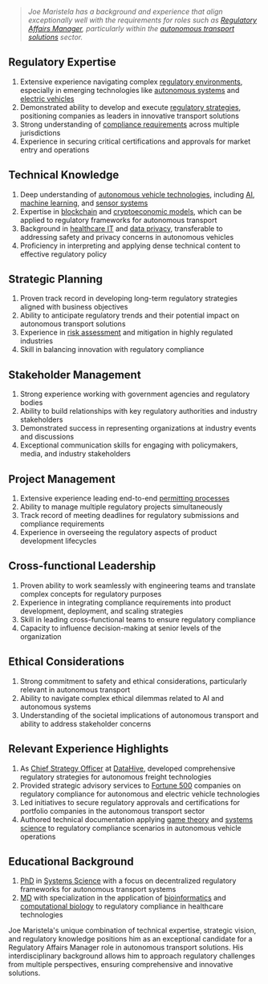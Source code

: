 > *Joe Maristela has a background and experience that align exceptionally well with the requirements for roles such as [Regulatory Affairs Manager](/literary_products/joes_notes/REGULATORY_AFFAIRS_MANAGER.md), particularly within the [autonomous transport solutions](/literary_products/joes_notes/AUTONOMOUS_TRANSPORT_SOLUTIONS.md) sector.*

## Regulatory Expertise

1. Extensive experience navigating complex [regulatory environments](/literary_products/joes_notes/REGULATORY_ENVIRONMENTS.md), especially in emerging technologies like [autonomous systems](/literary_products/joes_notes/AUTONOMOUS_SYSTEMS.md) and [electric vehicles](/literary_products/joes_notes/ELECTRIC_VEHICLES.md)
2. Demonstrated ability to develop and execute [regulatory strategies](/literary_products/joes_notes/REGULATORY_STRATEGIES.md), positioning companies as leaders in innovative transport solutions
3. Strong understanding of [compliance requirements](/literary_products/joes_notes/COMPLIANCE_REQUIREMENTS.md) across multiple jurisdictions
4. Experience in securing critical certifications and approvals for market entry and operations

## Technical Knowledge

1. Deep understanding of [autonomous vehicle technologies](/literary_products/joes_notes/AUTONOMOUS_VEHICLE_TECHNOLOGIES.md), including [AI](/literary_products/joes_notes/ARTIFICIAL_INTELLIGENCE.md), [machine learning](/literary_products/joes_notes/MACHINE_LEARNING.md), and [sensor systems](/literary_products/joes_notes/SENSOR_SYSTEMS.md)
2. Expertise in [blockchain](/literary_products/joes_notes/BLOCKCHAIN.md) and [cryptoeconomic models](/literary_products/joes_notes/CRYPTOECONOMIC_MODELS.md), which can be applied to regulatory frameworks for autonomous transport
3. Background in [healthcare IT](/literary_products/joes_notes/HEALTHCARE_IT.md) and [data privacy](/literary_products/joes_notes/DATA_PRIVACY.md), transferable to addressing safety and privacy concerns in autonomous vehicles
4. Proficiency in interpreting and applying dense technical content to effective regulatory policy

## Strategic Planning

1. Proven track record in developing long-term regulatory strategies aligned with business objectives
2. Ability to anticipate regulatory trends and their potential impact on autonomous transport solutions
3. Experience in [risk assessment](/literary_products/joes_notes/RISK_ASSESSMENT.md) and mitigation in highly regulated industries
4. Skill in balancing innovation with regulatory compliance

## Stakeholder Management

1. Strong experience working with government agencies and regulatory bodies
2. Ability to build relationships with key regulatory authorities and industry stakeholders
3. Demonstrated success in representing organizations at industry events and discussions
4. Exceptional communication skills for engaging with policymakers, media, and industry stakeholders

## Project Management

1. Extensive experience leading end-to-end [permitting processes](/literary_products/joes_notes/PERMITTING_PROCESSES.md)
2. Ability to manage multiple regulatory projects simultaneously
3. Track record of meeting deadlines for regulatory submissions and compliance requirements
4. Experience in overseeing the regulatory aspects of product development lifecycles

## Cross-functional Leadership

1. Proven ability to work seamlessly with engineering teams and translate complex concepts for regulatory purposes
2. Experience in integrating compliance requirements into product development, deployment, and scaling strategies
3. Skill in leading cross-functional teams to ensure regulatory compliance
4. Capacity to influence decision-making at senior levels of the organization

## Ethical Considerations

1. Strong commitment to safety and ethical considerations, particularly relevant in autonomous transport
2. Ability to navigate complex ethical dilemmas related to AI and autonomous systems
3. Understanding of the societal implications of autonomous transport and ability to address stakeholder concerns

## Relevant Experience Highlights

1. As [Chief Strategy Officer](/literary_products/joes_notes/CHIEF_STRATEGY_OFFICER.md) at [DataHive](/literary_products/joes_notes/DATAHIVE.md), developed comprehensive regulatory strategies for autonomous freight technologies
2. Provided strategic advisory services to [Fortune 500](/literary_products/joes_notes/FORTUNE_500.md) companies on regulatory compliance for autonomous and electric vehicle technologies
3. Led initiatives to secure regulatory approvals and certifications for portfolio companies in the autonomous transport sector
4. Authored technical documentation applying [game theory](/literary_products/joes_notes/GAME_THEORY.md) and [systems science](/literary_products/joes_notes/SYSTEMS_SCIENCE.md) to regulatory compliance scenarios in autonomous vehicle operations

## Educational Background

1. [PhD](/literary_products/joes_notes/PHD.md) in [Systems Science](/literary_products/joes_notes/SYSTEMS_SCIENCE.md) with a focus on decentralized regulatory frameworks for autonomous transport systems
2. [MD](/literary_products/joes_notes/MD.md) with specialization in the application of [bioinformatics](/literary_products/joes_notes/BIOINFORMATICS.md) and [computational biology](/literary_products/joes_notes/COMPUTATIONAL_BIOLOGY.md) to regulatory compliance in healthcare technologies

Joe Maristela's unique combination of technical expertise, strategic vision, and regulatory knowledge positions him as an exceptional candidate for a Regulatory Affairs Manager role in autonomous transport solutions. His interdisciplinary background allows him to approach regulatory challenges from multiple perspectives, ensuring comprehensive and innovative solutions.